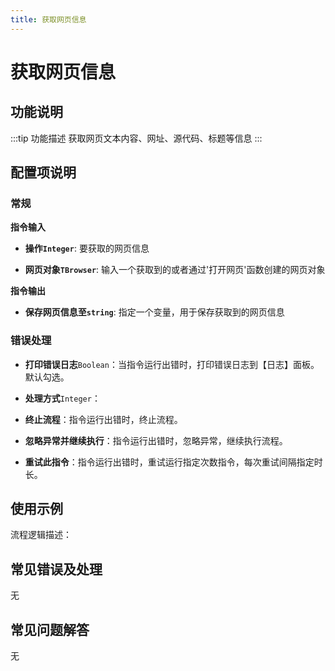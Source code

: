 ```yaml
---
title: 获取网页信息
---
```


# 获取网页信息

## 功能说明

:::tip 功能描述
获取网页文本内容、网址、源代码、标题等信息
:::

## 配置项说明

### 常规

**指令输入**

- **操作`Integer`**: 要获取的网页信息

- **网页对象`TBrowser`**: 输入一个获取到的或者通过'打开网页'函数创建的网页对象


**指令输出**

- **保存网页信息至`string`**: 指定一个变量，用于保存获取到的网页信息

### 错误处理

- **打印错误日志**`Boolean`：当指令运行出错时，打印错误日志到【日志】面板。默认勾选。

- **处理方式**`Integer`：

 - **终止流程**：指令运行出错时，终止流程。

 - **忽略异常并继续执行**：指令运行出错时，忽略异常，继续执行流程。

 - **重试此指令**：指令运行出错时，重试运行指定次数指令，每次重试间隔指定时长。

## 使用示例

流程逻辑描述：

## 常见错误及处理

无

## 常见问题解答

无

